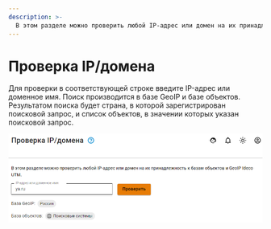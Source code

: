 ```yaml
---
description: >-
  В этом разделе можно проверить любой IP-адрес или домен на их принадлежность к базам объектов и GeoIP Ideco UTM.
---
```


# Проверка IP/домена

Для проверки в соответствующей строке введите IP-адрес или доменное имя. Поиск производится в базе GeoIP и базе объектов. Результатом поиска будет страна, в которой зарегистрирован поисковой запрос, и список объектов, в значении которых указан поисковой запрос.

![](../../.gitbook/assets/ip-check.png)
